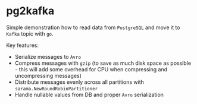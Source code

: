 # pg2kafka

Simple demonstration how to read data from `PostgreSQL` and move it to `Kafka` topic with `go`.

Key features:
- Serialize messages to `Avro`
- Compress messages with `gzip` (to save as much disk space as possible - this will add some overhead for CPU when compressing and uncompressing messages)
- Distribute messages evenly across all partitions with `sarama.NewRoundRobinPartitioner`
- Handle nullable values from DB and proper `Avro` serialization
